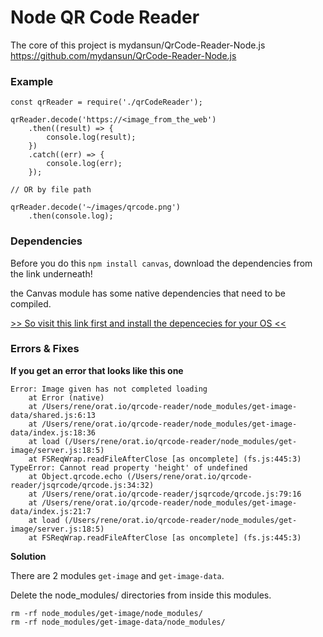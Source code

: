 
# Node QR Code Reader

The core of this project is mydansun/QrCode-Reader-Node.js https://github.com/mydansun/QrCode-Reader-Node.js

### Example

```
const qrReader = require('./qrCodeReader');

qrReader.decode('https://<image_from_the_web')
    .then((result) => {
        console.log(result);
    })
    .catch((err) => {
        console.log(err);
    });

// OR by file path

qrReader.decode('~/images/qrcode.png')
    .then(console.log);
```


### Dependencies

Before you do this `npm install canvas`, download the dependencies from the link underneath!

the Canvas module has some native dependencies that need to be compiled.

[>> So visit this link first and install the depencecies for your OS <<](https://www.npmjs.com/package/canvas#installation)

### Errors & Fixes

**If you get an error that looks like this one**

```
Error: Image given has not completed loading
    at Error (native)
    at /Users/rene/orat.io/qrcode-reader/node_modules/get-image-data/shared.js:6:13
    at /Users/rene/orat.io/qrcode-reader/node_modules/get-image-data/index.js:18:36
    at load (/Users/rene/orat.io/qrcode-reader/node_modules/get-image/server.js:18:5)
    at FSReqWrap.readFileAfterClose [as oncomplete] (fs.js:445:3)
TypeError: Cannot read property 'height' of undefined
    at Object.qrcode.echo (/Users/rene/orat.io/qrcode-reader/jsqrcode/qrcode.js:34:32)
    at /Users/rene/orat.io/qrcode-reader/jsqrcode/qrcode.js:79:16
    at /Users/rene/orat.io/qrcode-reader/node_modules/get-image-data/index.js:21:7
    at load (/Users/rene/orat.io/qrcode-reader/node_modules/get-image/server.js:18:5)
    at FSReqWrap.readFileAfterClose [as oncomplete] (fs.js:445:3)
```

**Solution**

There are 2 modules `get-image` and `get-image-data`.

Delete the node_modules/ directories from inside this modules.

```
rm -rf node_modules/get-image/node_modules/
rm -rf node_modules/get-image-data/node_modules/
```
